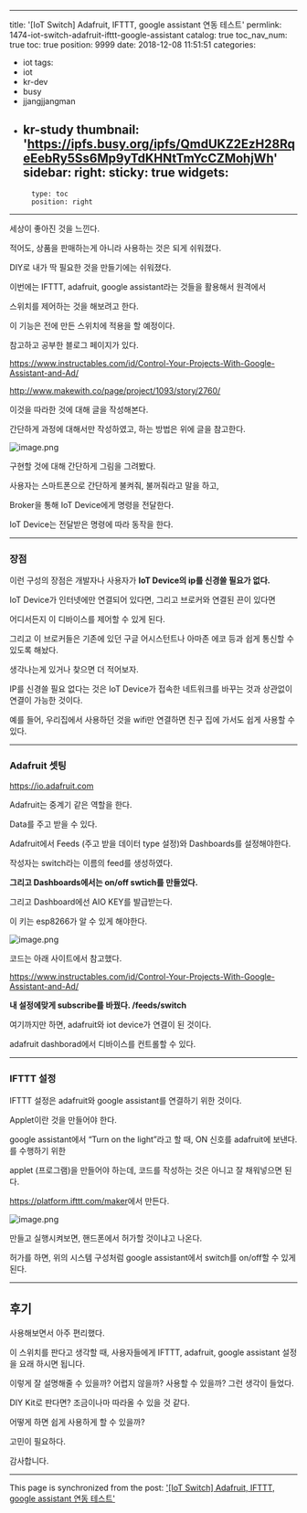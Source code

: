
---
title: '[IoT Switch] Adafruit, IFTTT, google assistant 연동 테스트'
permlink: 1474-iot-switch-adafruit-ifttt-google-assistant
catalog: true
toc_nav_num: true
toc: true
position: 9999
date: 2018-12-08 11:51:51
categories:
- iot
tags:
- iot
- kr-dev
- busy
- jjangjjangman
- kr-study
thumbnail: 'https://ipfs.busy.org/ipfs/QmdUKZ2EzH28RqeEebRy5Ss6Mp9yTdKHNtTmYcCZMohjWh'
sidebar:
    right:
        sticky: true
widgets:
    -
        type: toc
        position: right
---


<p>세상이 좋아진 것을 느낀다.</p>
<p>적어도, 상품을 판매하는게 아니라 사용하는 것은 되게 쉬워졌다.</p>
<p>DIY로 내가 딱 필요한 것을 만들기에는 쉬워졌다.</p>
<p>이번에는 IFTTT, adafruit, google assistant라는 것들을 활용해서 원격에서</p>
<p>스위치를 제어하는 것을 해보려고 한다.</p>
<p>이 기능은 전에 만든 스위치에 적용을 할 예정이다.</p>
<p>참고하고 공부한 블로그 페이지가 있다.</p>
<p><a href="https://www.instructables.com/id/Control-Your-Projects-With-Google-Assistant-and-Ad/">https://www.instructables.com/id/Control-Your-Projects-With-Google-Assistant-and-Ad/</a></p>
<p><a href="http://www.makewith.co/page/project/1093/story/2760/">http://www.makewith.co/page/project/1093/story/2760/</a></p>
<p>이것을 따라한 것에 대해 글을 작성해본다.</p>
<p>간단하게 과정에 대해서만 작성하였고, 하는 방법은 위에 글을 참고한다.</p>
<p><img src="https://ipfs.busy.org/ipfs/QmdUKZ2EzH28RqeEebRy5Ss6Mp9yTdKHNtTmYcCZMohjWh" alt="image.png" /></p>
<p>구현할 것에 대해 간단하게 그림을 그려봤다.</p>
<p>사용자는 스마트폰으로 간단하게 불켜줘, 불꺼줘라고 말을 하고,</p>
<p>Broker을 통해 IoT Device에게 명령을 전달한다.</p>
<p>IoT Device는 전달받은 명령에 따라 동작을 한다.</p>
<hr />
<h3>장점</h3>
<p>이런 구성의 장점은 개발자나 사용자가 <strong>IoT Device의 ip를 신경쓸 필요가 없다.</strong></p>
<p>IoT Device가 인터넷에만 연결되어 있다면, 그리고 브로커와 연결된 끈이 있다면</p>
<p>어디서든지 이 디바이스를 제어할 수 있게 된다.</p>
<p>그리고 이 브로커들은 기존에 있던 구글 어시스턴트나 아마존 에코 등과 쉽게 통신할 수 있도록 해놨다.</p>
<p>생각나는게 있거나 찾으면 더 적어보자.</p>
<p>IP를 신경쓸 필요 없다는 것은 IoT Device가 접속한 네트워크를 바꾸는 것과 상관없이 연결이 가능한 것이다.</p>
<p>예를 들어, 우리집에서 사용하던 것을 wifi만 연결하면 친구 집에 가서도 쉽게 사용할 수 있다.</p>
<hr />
<h3>Adafruit 셋팅</h3>
<p><a href="https://io.adafruit.com">https://io.adafruit.com</a></p>
<p>Adafruit는 중계기 같은 역할을 한다.</p>
<p>Data를 주고 받을 수 있다.</p>
<p>Adafruit에서 Feeds (주고 받을 데이터 type 설정)와 Dashboards를 설정해야한다.</p>
<p>작성자는 switch라는 이름의 feed를 생성하였다.</p>
<p><strong>그리고 Dashboards에서는 on/off swtich를 만들었다.</strong></p>
<p>그리고 Dashboard에선 AIO KEY를 발급받는다.</p>
<p>이 키는 esp8266가 알 수 있게 해야한다.</p>
<p><img src="https://ipfs.busy.org/ipfs/QmZhP8tqcCADLDuoZYFHD2q1KgBqB5Fm21L9Rz7DxugWXM" alt="image.png" /></p>
<p>코드는 아래 사이트에서 참고했다.</p>
<p><a href="https://www.instructables.com/id/Control-Your-Projects-With-Google-Assistant-and-Ad/">https://www.instructables.com/id/Control-Your-Projects-With-Google-Assistant-and-Ad/</a></p>
<p><strong>내 설정에맞게 subscribe를 바꿨다. /feeds/switch</strong></p>
<p>여기까지만 하면, adafruit와 iot device가 연결이 된 것이다.</p>
<p>adafruit dashborad에서 디바이스를 컨트롤할 수 있다.</p>
<hr />
<h3>IFTTT 설정</h3>
<p>IFTTT 설정은 adafruit와 google assistant를 연결하기 위한 것이다.</p>
<p>Applet이란 것을 만들어야 한다.</p>
<p>google assistant에서 “Turn on the light”라고 할 때, ON 신호를 adafruit에 보낸다. 를 수행하기 위한</p>
<p>applet (프로그램)을 만들어야 하는데, 코드를 작성하는 것은 아니고 잘 채워넣으면 된다.</p>
<p><a href="https://platform.ifttt.com/maker">https://platform.ifttt.com/maker</a>에서 만든다.</p>
<p><img src="https://ipfs.busy.org/ipfs/QmatjW6WtaoAi8DwLRX9NSM5oTWc95trtrRQwzECeHMXsY" alt="image.png" /></p>
<p>만들고 실행시켜보면, 핸드폰에서 허가할 것이냐고 나온다.</p>
<p>허가를 하면, 위의 시스템 구성처럼 google assistant에서 switch를 on/off할 수 있게된다.</p>
<hr />
<h2>후기</h2>
<p>사용해보면서 아주 편리했다.</p>
<p>이 스위치를 판다고 생각할 때, 사용자들에게 IFTTT, adafruit, google assistant 설정을 요래 하시면 됩니다.</p>
<p>이렇게 잘 설명해줄 수 있을까? 어렵지 않을까? 사용할 수 있을까? 그런 생각이 들었다.</p>
<p>DIY Kit로 판다면? 조금이나마 따라올 수 있을 것 같다.</p>
<p>어떻게 하면 쉽게 사용하게 할 수 있을까?</p>
<p>고민이 필요하다.</p>

감사합니다.


- - -

This page is synchronized from the post: ['[IoT Switch] Adafruit, IFTTT, google assistant 연동 테스트'](https://steemit.com/@jacobyu/1474-iot-switch-adafruit-ifttt-google-assistant)
